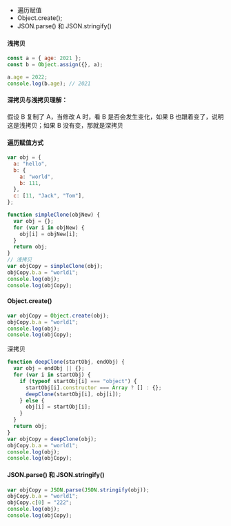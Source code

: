 - 遍历赋值
- Object.create();
- JSON.parse() 和 JSON.stringify()

#### 浅拷贝
```js
const a = { age: 2021 };
const b = Object.assign({}, a);

a.age = 2022;
console.log(b.age); // 2021

```

#### 深拷贝与浅拷贝理解：

假设 B 复制了 A，当修改 A 时，看 B 是否会发生变化，如果 B 也跟着变了，说明这是浅拷贝；如果 B 没有变，那就是深拷贝

#### 遍历赋值方式

```js
var obj = {
  a: "hello",
  b: {
    a: "world",
    b: 111,
  },
  c: [11, "Jack", "Tom"],
};

function simpleClone(objNew) {
  var obj = {};
  for (var i in objNew) {
    obj[i] = objNew[i];
  }
  return obj;
}
// 浅拷贝
var objCopy = simpleClone(obj);
objCopy.b.a = "world1";
console.log(obj);
console.log(objCopy);
```

#### Object.create()

```js
var objCopy = Object.create(obj);
objCopy.b.a = "world1";
console.log(obj);
console.log(objCopy);
```

深拷贝

```js
function deepClone(startObj, endObj) {
  var obj = endObj || {};
  for (var i in startObj) {
    if (typeof startObj[i] === "object") {
      startObj[i].constructor === Array ? [] : {};
      deepClone(startObj[i], obj[i]);
    } else {
      obj[i] = startObj[i];
    }
  }
  return obj;
}
var objCopy = deepClone(obj);
objCopy.b.a = "world1";
console.log(obj);
console.log(objCopy);
```

#### JSON.parse() 和 JSON.stringify()

```js
var objCopy = JSON.parse(JSON.stringify(obj));
objCopy.b.a = "world1";
objCopy.c[0] = "222";
console.log(obj);
console.log(objCopy);
```
